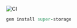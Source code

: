 ![CI](https://github.com/troptropcontent/SuperStorage/actions/workflows/ci.yml/badge.svg)

```ruby
gem install super-storage
```